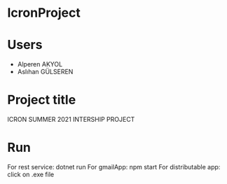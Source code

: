 # IcronProject

# Users
* Alperen AKYOL
* Aslıhan GÜLSEREN

# Project title
ICRON SUMMER 2021 INTERSHIP PROJECT

# Run
For rest service: dotnet run
For gmailApp: npm start
For distributable app: click on .exe file
